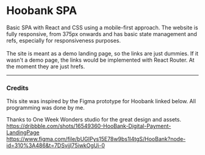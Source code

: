 # Hoobank SPA

Basic SPA with React and CSS using a mobile-first approach. 
The website is fully responsive, from 375px onwards and has basic state management and refs, especially for responsiveness purposes.   
<br/>
The site is meant as a demo landing page, so the links are just dummies. If it wasn't a demo page, the links would be implemented with React Router. At the moment they are just hrefs. 

---
### Credits
This site was inspired by the Figma prototype for Hoobank linked below. All programming was done by me.

Thanks to One Week Wonders studio for the great design and assets.
https://dribbble.com/shots/16549360-HooBank-Digital-Payment-LandingPage
https://www.figma.com/file/bUGIPys15E78w9bs1l4tgS/HooBank?node-id=310%3A486&t=7DSvjjI75iwkOgUi-0


